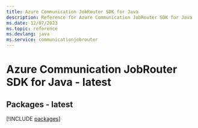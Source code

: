 ```yaml
---
title: Azure Communication JobRouter SDK for Java
description: Reference for Azure Communication JobRouter SDK for Java
ms.date: 12/07/2023
ms.topic: reference
ms.devlang: java
ms.service: communicationjobrouter
---
```

# Azure Communication JobRouter SDK for Java - latest
## Packages - latest
[!INCLUDE [packages](communication-jobrouter-index.md)]